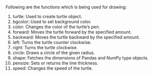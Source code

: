 Following are the functions which is being used for drawing:

1.	turtle: Used to create turtle object.
2.	bgcolor: Used to set background color.
3.	color: Changes the color of the turtle’s pen.
4.	forward: Moves the turtle forward by the specified amount.
5.	backward: Moves the turtle backward by the specified amount.
6.	left: Turns the turtle counter clockwise.
7.	right: Turns the turtle clockwise.
8.	circle: Draws a circle of the given radius.
9.	shape: Fetches the dimensions of Pandas and NumPy type objects.
10.	pensize: Sets or returns the line thickness.
11.	speed: Changes the speed of the turtle.		
